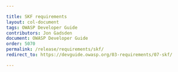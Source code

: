 ```yaml
---

title: SKF requirements
layout: col-document
tags: OWASP Developer Guide
contributors: Jon Gadsden
document: OWASP Developer Guide
order: 5070
permalink: /release/requirements/skf/
redirect_to: https://devguide.owasp.org/03-requirements/07-skf/

---
```

